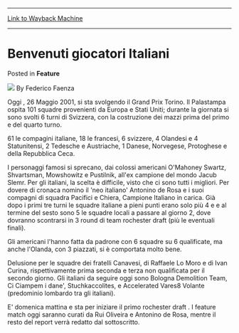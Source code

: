 
---
[Link to Wayback Machine](https://web.archive.org/web/20220701135047/https://magic.wizards.com/en/articles/archive/feature/benvenuti-giocatori-italiani-2000-01-01)

[_metadata_:author]:- "Federico Faenza"
[_metadata_:description]:- "Oggi , 26 Maggio 2001, si sta svolgendo il Grand Prix Torino. Il Palastampa ospita 101 squadre provenienti da Europa e Stati Uniti; durante la giornata si sono svolti 6 turni di Svizzera, con la costruzione dei mazzi prima del primo e del quarto turno. 61 le compagini italiane, 18 le francesi, 6 svizzere, 4 Olandesi e 4 Statunitensi, 2 Tedesche e Austriache, 1 Danese,"
[_metadata_:generator]:- "Drupal 7 (http://drupal.org)"
[_metadata_:node]:- "806141"
[_metadata_:publish_date]:- "2000-01-01"
[_metadata_:source]:- "div-main-content"
[_metadata_:title]:- "Benvenuti giocatori Italiani"
[_metadata_:wayback_capture_timestamp]:- "2022-07-01 13:50:47"
[_metadata_:wayback_raw_url]:- "https://web.archive.org/web/20220701135047id_/https://magic.wizards.com/en/articles/archive/feature/benvenuti-giocatori-italiani-2000-01-01"
[_metadata_:wayback_url]:- "https://magic.wizards.com/en/articles/archive/feature/benvenuti-giocatori-italiani-2000-01-01"
---


Benvenuti giocatori Italiani
============================



 Posted in **Feature**







![](https://media.magic.wizards.com/styles/auth_small/public/generic-avatar-150_727.png)
By Federico Faenza











Oggi , 26 Maggio 2001, si sta svolgendo il Grand Prix Torino. Il Palastampa ospita 101 squadre provenienti da Europa e Stati Uniti; durante la giornata si sono svolti 6 turni di Svizzera, con la costruzione dei mazzi prima del primo e del quarto turno.


61 le compagini italiane, 18 le francesi, 6 svizzere, 4 Olandesi e 4 Statunitensi, 2 Tedesche e Austriache, 1 Danese, Norvegese, Protoghese e della Repubblica Ceca.  

I personaggi famosi si sprecano, dai colossi americani O'Mahoney Swartz, Shvartsman, Mowshowitz e Pustilnik, all'ex campione del mondo Jacub Slemr. Per gli italiani, la scelta è difficile, visto che ci sono tutti i migliori. Per dovere di cronaca nomino il 'neo italiano' Antonino de Rosa e i suoi compagni di squadra Pacifici e Chiera, Campione Italiano in carica. Già dopo i primi tre turni le squadre italiane a pieni punti erano solo più 4 e e al termine del sesto sono 5 le squadre locali a passare al giorno 2, dove dovranno scontrarsi in 3 round di team rochester draft (più le eventuali finali).  

Gli americani l'hanno fatta da padrone con 6 squadre su 6 qualificate, ma anche l'Olanda, con 3 piazzati, si è comportata molto bene.


Delusione per le squadre dei fratelli Canavesi, di Raffaele Lo Moro e di Ivan Curina, rispettivamente prima seconda e terza non qualificata per il secondo giorno. Gli italiani da seguire oggi sono Bologna Demolition Team, Ci Ciampem i dane', Stuchkaccolites, e Accelerated Vares8 Volante (predominio lombardo tra gli italiani).  

E' domenica mattina e sta per iniziare il primo rochester draft . I feature match oggi saranno curati da Rui Oliveira e Antonino de Rosa, mentre il resto del report verrà redatto dal sottoscritto.







